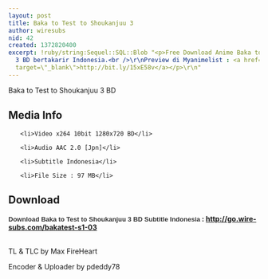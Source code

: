 ```yaml
---
layout: post
title: Baka to Test to Shoukanjuu 3
author: wiresubs
nid: 42
created: 1372820400
excerpt: !ruby/string:Sequel::SQL::Blob "<p>Free Download Anime Baka to Test to Shoukanjuu
  3 BD bertakarir Indonesia.<br />\r\nPreview di Myanimelist : <a href=\"http://bit.ly/15xE58v\"
  target=\"_blank\">http://bit.ly/15xE58v</a></p>\r\n"
---
```

<p class="rtecenter">Baka to Test to Shoukanjuu 3&nbsp;BD</p>

<h2>Media Info</h2>

<ul>
	<li>Video x264 10bit 1280x720 BD</li>
	<li>Audio AAC 2.0 [Jpn]</li>
	<li>Subtitle Indonesia</li>
	<li>File Size : 97 MB</li>
</ul>

<h2>Download</h2>

<p><strong><span style="background-color:rgb(255, 255, 255); color:rgb(51, 51, 51); font-family:sans-serif,arial,verdana,trebuchet ms; font-size:13px">Download Baka to Test to Shoukanjuu 3 BD Subtitle Indonesia</span><strong>&nbsp;: </strong><a href="http://go.wire-subs.com/bakatest-s1-03" target="_blank">http://go.wire-subs.com/bakatest-s1-03</a></strong><br />
<br />
TL &amp; TLC by Max FireHeart<br />
Encoder &amp; Uploader by pdeddy78</p>
